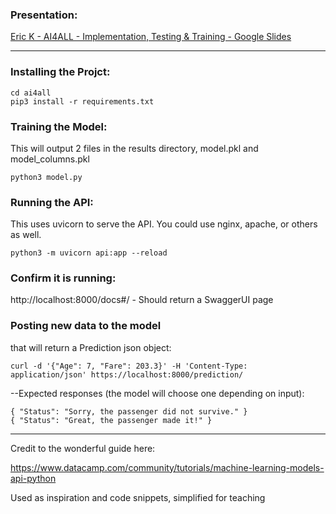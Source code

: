 ### Presentation:
[Eric K - AI4ALL - Implementation, Testing & Training - Google Slides](https://docs.google.com/presentation/d/1hlqt9qRm0NYSIJ-9ez6eRHGsAu_BUvc36eZbdJuq6MA/edit?usp=sharing)

-----

### Installing the Projct:
```
cd ai4all
pip3 install -r requirements.txt
```
### Training the Model:
This will output 2 files in the results directory, model.pkl and model_columns.pkl
```
python3 model.py
```


### Running the API:
This uses uvicorn to serve the API. You could use nginx, apache, or others as well.
```
python3 -m uvicorn api:app --reload
```


### Confirm it is running:
http://localhost:8000/docs#/ - Should return a SwaggerUI page


### Posting new data to the model
that will return a Prediction json object:

```
curl -d '{"Age": 7, "Fare": 203.3}' -H 'Content-Type: application/json' https://localhost:8000/prediction/
```

--Expected responses (the model will choose one depending on input):

```
{ "Status": "Sorry, the passenger did not survive." }
{ "Status": "Great, the passenger made it!" }
```



---
Credit to the wonderful guide here:

https://www.datacamp.com/community/tutorials/machine-learning-models-api-python

Used as inspiration and code snippets, simplified for teaching
